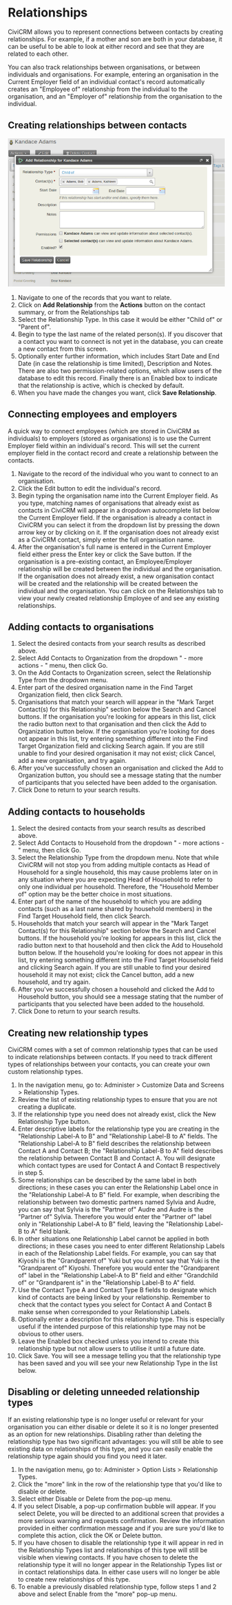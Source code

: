 Relationships
=============

CiviCRM allows you to represent connections between contacts by creating
relationships. For example, if a mother and son are both in your
database, it can be useful to be able to look at either record and see
that they are related to each other.

You can also track relationships between organisations, or between
individuals and organisations. For example, entering an organisation in
the Current Employer field of an individual contact's record
automatically creates an "Employee of" relationship from the individual
to the organisation, and an "Employer of" relationship from the
organisation to the individual.

Creating relationships between contacts
---------------------------------------

![](/images/4.5%20Add%20Relationship.png)

1.  Navigate to one of the records that you want to relate.
2.  Click on **Add Relationship** from the **Actions** button on the
    contact summary, or from the Relationships tab
3.  Select the Relationship Type. In this case it would be either "Child
    of" or "Parent of".
4.  Begin to type the last name of the related person(s). If you
    discover that a contact you want to connect is not yet in the
    database, you can create a new contact from this screen.
5.  Optionally enter further information, which includes Start Date and
    End Date (in case the relationship is time limited), Description and
    Notes. There are also two permission-related options, which allow
    users of the database to edit this record. Finally there is an
    Enabled box to indicate that the relationship is active, which is
    checked by default.
6.  When you have made the changes you want, click **Save
    Relationship**.

Connecting employees and employers
----------------------------------

A quick way to connect employees (which are stored in CiviCRM as
individuals) to employers (stored as organisations) is to use the
Current Employer field within an individual's record. This will set the
current employer field in the contact record and create a relationship
between the contacts.

1.  Navigate to the record of the individual who you want to connect to
    an organisation.
2.  Click the Edit button to edit the individual's record.
3.  Begin typing the organisation name into the Current Employer field.
    As you type, matching names of organisations that already exist as
    contacts in CiviCRM will appear in a dropdown autocomplete list
    below the Current Employer field. If the organisation is already a
    contact in CiviCRM you can select it from the dropdown list by
    pressing the down arrow key or by clicking on it. If the
    organisation does not already exist as a CiviCRM contact, simply
    enter the full organisation name.
4.  After the organisation's full name is entered in the Current
    Employer field either press the Enter key or click the Save button.
    If the organisation is a pre-existing contact, an Employee/Employer
    relationship will be created between the individual and the
    organisation. If the organisation does not already exist, a new
    organisation contact will be created and the relationship will be
    created between the individual and the organisation. You can click
    on the Relationships tab to view your newly created relationship
    Employee of and see any existing relationships.

Adding contacts to organisations
--------------------------------

1.  Select the desired contacts from your search results as described
    above.
2.  Select Add Contacts to Organization from the dropdown " - more
    actions - " menu, then click Go.
3.  On the Add Contacts to Organization screen, select the Relationship
    Type from the dropdown menu.
4.  Enter part of the desired organisation name in the Find Target
    Organization field, then click Search.
5.  Organisations that match your search will appear in the "Mark Target
    Contact(s) for this Relationship" section below the Search and
    Cancel buttons. If the organisation you're looking for appears in
    this list, click the radio button next to that organisation and then
    click the Add to Organization button below. If the organisation
    you're looking for does not appear in this list, try entering
    something different into the Find Target Organization field and
    clicking Search again. If you are still unable to find your desired
    organisation it may not exist; click Cancel, add a new organisation,
    and try again.
6.  After you've successfully chosen an organisation and clicked the Add
    to Organization button, you should see a message stating that the
    number of participants that you selected have been added to the
    organisation.
7.  Click Done to return to your search results.

Adding contacts to households
-----------------------------

1.  Select the desired contacts from your search results as described
    above.
2.  Select Add Contacts to Household from the dropdown " - more actions - " menu, then click Go.
3.  Select the Relationship Type from the dropdown menu. Note that while
    CiviCRM will not stop you from adding multiple contacts as Head of
    Household for a single household, this may cause problems later on
    in any situation where you are expecting Head of Household to refer
    to only one individual per household. Therefore, the "Household
    Member of" option may be the better choice in most situations.
4.  Enter part of the name of the household to which you are adding
    contacts (such as a last name shared by household members) in the
    Find Target Household field, then click Search.
5.  Households that match your search will appear in the "Mark Target
    Contact(s) for this Relationship" section below the Search and
    Cancel buttons. If the household you're looking for appears in this
    list, click the radio button next to that household and then click
    the Add to Household button below. If the household you're looking
    for does not appear in this list, try entering something different
    into the Find Target Household field and clicking Search again. If
    you are still unable to find your desired household it may not
    exist; click the Cancel button, add a new household, and try again.
6.  After you've successfully chosen a household and clicked the Add to
    Household button, you should see a message stating that the number
    of participants that you selected have been added to the household.
7.  Click Done to return to your search results. 

Creating new relationship types
-------------------------------

CiviCRM comes with a set of common relationship types that can be
    used to indicate relationships between contacts. If you need to
    track different types of relationships between your contacts, you
    can create your own custom relationship types.
1.  In the navigation menu, go to: Administer > Customize Data and
    Screens > Relationship Types.
3.  Review the list of existing relationship types to ensure that you
    are not creating a duplicate.
4.  If the relationship type you need does not already exist, click the
    New Relationship Type button.
5.  Enter descriptive labels for the relationship type you are creating
    in the "Relationship Label-A to B" and "Relationship Label-B to A"
    fields. The "Relationship Label-A to B" field describes the
    relationship between Contact A and Contact B; the "Relationship
    Label-B to A" field describes the relationship between Contact B and
    Contact A. You will designate which contact types are used for
    Contact A and Contact B respectively in step 5.
6.  Some relationships can be described by the same label in both
    directions; in these cases you can enter the Relationship Label once
    in the "Relationship Label-A to B" field. For example, when
    describing the relationship between two domestic partners named
    Sylvia and Audre, you can say that Sylvia is the "Partner of" Audre
    and Audre is the "Partner of" Sylvia. Therefore you would enter the
    "Partner of" label only in "Relationship Label-A to B" field,
    leaving the "Relationship Label-B to A" field blank.
7.  In other situations one Relationship Label cannot be applied in both
    directions; in these cases you need to enter different Relationship
    Labels in each of the Relationship Label fields. For example, you
    can say that Kiyoshi is the "Grandparent of" Yuki but you cannot say
    that Yuki is the "Grandparent of" Kiyoshi. Therefore you would enter
    the "Grandparent of" label in the "Relationship Label-A to B" field
    and either "Grandchild of" or "Grandparent is" in the "Relationship
    Label-B to A" field.
8.  Use the Contact Type A and Contact Type B fields to designate which
    kind of contacts are being linked by your relationship. Remember to
    check that the contact types you select for Contact A and Contact B
    make sense when corresponded to your Relationship Labels.
9.  Optionally enter a description for this relationship type. This is
    especially useful if the intended purpose of this relationship type
    may not be obvious to other users.
10. Leave the Enabled box checked unless you intend to create this
    relationship type but not allow users to utilise it until a future
    date.
11. Click Save. You will see a message telling you that the relationship
    type has been saved and you will see your new Relationship Type in
    the list below.


Disabling or deleting unneeded relationship types
-------------------------------------------------

If an existing relationship type is no longer useful or relevant for
your organisation you can either disable or delete it so it is no longer
presented as an option for new relationships. Disabling rather than
deleting the relationship type has two significant advantages: you will
still be able to see existing data on relationships of this type, and
you can easily enable the relationship type again should you find you
need it later.

1.  In the navigation menu, go to: Administer > Option Lists >
    Relationship Types.
2.  Click the "more" link in the row of the relationship type that you'd
    like to disable or delete.
3.  Select either Disable or Delete from the pop-up menu.
4.  If you select Disable, a pop-up confirmation bubble will appear. If
    you select Delete, you will be directed to an additional screen that
    provides a more serious warning and requests confirmation. Review
    the information provided in either confirmation message and if you
    are sure you'd like to complete this action, click the OK or Delete
    button.
5.  If you have chosen to disable the relationship type it will appear
    in red in the Relationship Types list and relationships of this type
    will still be visible when viewing contacts. If you have chosen to
    delete the relationship type it will no longer appear in the
    Relationship Types list or in contact relationships data. In either
    case users will no longer be able to create new relationships of
    this type.
6.  To enable a previously disabled relationship type, follow steps 1
    and 2 above and select Enable from the "more" pop-up menu.

